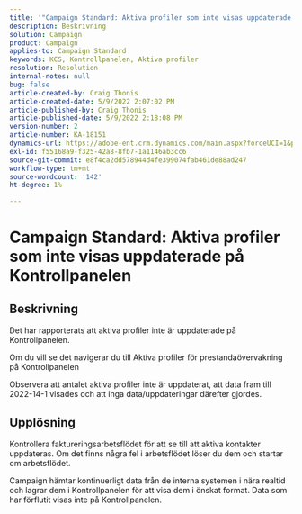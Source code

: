 ```yaml
---
title: '"Campaign Standard: Aktiva profiler som inte visas uppdaterade i Kontrollpanelen'
description: Beskrivning
solution: Campaign
product: Campaign
applies-to: Campaign Standard
keywords: KCS, Kontrollpanelen, Aktiva profiler
resolution: Resolution
internal-notes: null
bug: false
article-created-by: Craig Thonis
article-created-date: 5/9/2022 2:07:02 PM
article-published-by: Craig Thonis
article-published-date: 5/9/2022 2:18:08 PM
version-number: 2
article-number: KA-18151
dynamics-url: https://adobe-ent.crm.dynamics.com/main.aspx?forceUCI=1&pagetype=entityrecord&etn=knowledgearticle&id=3f406c4a-a1cf-ec11-a7b5-00224809c196
exl-id: f55168a9-f325-42a8-8fb7-1a1146ab3cc6
source-git-commit: e8f4ca2dd578944d4fe399074fab461de88ad247
workflow-type: tm+mt
source-wordcount: '142'
ht-degree: 1%

---
```


# Campaign Standard: Aktiva profiler som inte visas uppdaterade på Kontrollpanelen

## Beskrivning


Det har rapporterats att aktiva profiler inte är uppdaterade på Kontrollpanelen.

Om du vill se det navigerar du till Aktiva profiler för prestandaövervakning på Kontrollpanelen

Observera att antalet aktiva profiler inte är uppdaterat, att data fram till 2022-14-1 visades och att inga data/uppdateringar därefter gjordes.


## Upplösning


Kontrollera faktureringsarbetsflödet för att se till att aktiva kontakter uppdateras. Om det finns några fel i arbetsflödet löser du dem och startar om arbetsflödet.

Campaign hämtar kontinuerligt data från de interna systemen i nära realtid och lagrar dem i Kontrollpanelen för att visa dem i önskat format. Data som har förflutit visas inte på Kontrollpanelen.
